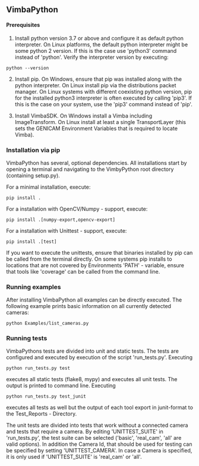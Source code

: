 ## VimbaPython
#### Prerequisites
1) Install python version 3.7 or above and configure it as default python interpreter.
On Linux platforms, the default python interpreter might be some python 2 version.
If this is the case use 'python3' command instead of 'python'. Verify the interpreter version by executing:

```
python --version
```

2) Install pip. On Windows, ensure that pip was installed along with the python interpreter.
On Linux install pip via the distributions packet manager. On Linux systems with different
coexisting python version, pip for the installed python3 interpreter is often executed by
calling 'pip3'. If this is the case on your system, use the 'pip3' command instead of 'pip'.

3) Install VimbaSDK. On Windows install a Vimba including ImageTransform. On Linux install at
least a single TransportLayer (this sets the GENICAM Environment Variables that is required to
locate Vimba).

### Installation via pip
VimbaPython has several, optional dependencies. All installations start by opening a terminal
and navigating to the VimbyPython root directory (containing setup.py).

For a minimal installation, execute:

```
pip install .
```

For a installation with OpenCV/Numpy - support, execute:

```
pip install .[numpy-export,opencv-export]
```

For a installation with Unittest - support, execute:

```
pip install .[test]
```

If you want to execute the unittests, ensure that binaries installed by pip can be
called from the terminal directly. On some systems pip installs to locations that are not
covered by Environments 'PATH' - variable, ensure that tools like 'coverage' can be called from
the command line.

### Running examples
After installing VimbaPython all examples can be directly executed. The
following example prints basic information on all currently detected cameras:

```
python Examples/list_cameras.py
```

### Running tests
VimbaPythons tests are divided into unit and static tests. The tests are configured and executed by
execution of the script 'run_tests.py'. Executing

```
python run_tests.py test
```

executes all static tests (flake8, mypy) and executes all unit tests. The output is printed to
command line. Executing

```
python run_tests.py test_junit
```

executes all tests as well but the output of each tool export in junit-format to the
Test_Reports - Directory.

The unit tests are divided into tests that work without a connected camera and tests
that require a camera. By editing 'UNITTEST_SUITE' in 'run_tests.py', the test suite
can be selected ('basic', 'real_cam', 'all' are valid options). In addition the Camera Id, that
should be used for testing can be specified by setting 'UNITTEST_CAMERA'. In case a Camera is
specified, it is only used if 'UNITTEST_SUITE' is 'real_cam' or 'all'.
